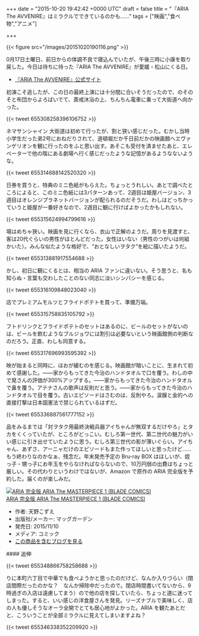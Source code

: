 
+++
date = "2015-10-20 19:42:42 +0000 UTC"
draft = false
title = "『ARIA The AVVENIRE』はミラクルでできているのかも……"
tags = ["映画","食べ物","アニメ"]

+++


{{< figure src="/images/20151020190116.png"  >}}

0月17日土曜日、前日からの体調不良で寝込んでいたが、午後三時に小康を取り戻した。今日は待ちに待った『ARIA The AVVENIRE』が愛媛・松山にくる日。

<ul>
<li><a href="http://www.ariacompany.net/">『ARIA The AVVENIRE』公式サイト</a></li>
</ul>初演こそ逃したが、この日の最終上演には十分間に合いそうだったので、のそのそと布団からよろばいでて、斎戒沐浴の上、ちんちん電車に乗って大街道へ向かった。

{{< tweet 655308258396106752 >}}

ネマサンシャイン 大街道は初めて行ったが、割と狭い感じだった。むかし当時小学生だった弟2号におねだりされて、道頓堀だか千日前だかの映画館へエヴァンゲリオンを観に行ったのをふと思い出す。あそこも受付を済ませたあと、エレベーターで他の階にある劇場へ行く感じだったような記憶があるようなないような。

{{< tweet 655314688142520320 >}}

日券を買うと、特典のミニ色紙がもらえた。ちょっとうれしい。あとで調べたところによると、このミニ色紙には3パターンあって、2週目は姫屋バージョン、3週目はオレンジプラネットバージョンが配られるのだそうだ。わしはどっちかっていうと姫屋が一番好きなので、2週目に観に行けばよかったかもしれない。

{{< tweet 655315624994799616 >}}

場はめちゃ狭い。映画を見に行くなら、衣山で正解のようだ。周りを見渡すと、客は20代ぐらいの男性がほとんどだった。女性はいない（男性のつがいは何組かいた）。みんな似たような格好で、“おとなしいヲタク”を絵に描いたようだ。

{{< tweet 655313881917554688 >}}

かし、初日に観にくるとは、相当の ARIA ファンに違いない。そう思うと、名も知らぬ・言葉も交わしたことのない同志に淡いシンパシーを感じる。

{{< tweet 655316109848023040 >}}

店でプレミアムモルツとフライドポテトを買って、準備万端。

{{< tweet 655315758835105792 >}}

フトドリンクとフライドポテトのセットはあるのに、ビールのセットがないのは、ビールを飲むようなブルジョワには割引は必要ないという映画館側の判断なのだろう。正直、わしも同意する。

{{< tweet 655317696993595392 >}}

映が始まると同時に、ほおが緩むのを感じる。映画館が暗いことに、生まれて初めて感謝した。――家からもってきた今治のハンドタオルで口を覆う。わしの中で晃さんの評価が300%アップする。――家からもってきた今治のハンドタオルで鼻を覆う。アテナさんの歌声は反則だと思う。――家からもってきた今治のハンドタオルで目を覆う。古いエピソードはさむのは、反則やろ。涙腺と金的への直接打撃は日本国憲法で禁じられているはずだ。

{{< tweet 655336887561777152 >}}

品をみるまでは「対ヲタク用最終決戦兵器アイちゃんが無双するだけやろ」とタカをくくっていたが、ところがどっこい。むしろ第一世代、第二世代の魅力がいい感じに引き出せていたように思う。むしろ第三世代の影が薄いぐらい。アイちゃん、あずさ、アーニャだけのエピソードもまた作ってほしいと思ったけど……もう終わりなのかなぁ、残念だ。年末発売予定の Bru-ray BOX はほしいが、姪っ子・甥っ子にお年玉をやらなければならないので、10万円弱の出費はちょっと厳しい。その代わりというわけではないが、Amazon で原作の ARIA 完全版を予約した。届くのが楽しみだ。<div class="hatena-asin-detail"><a href="http://www.amazon.co.jp/exec/obidos/ASIN/4800005019/bestylesnet-22/"><img src="http://d.hatena.ne.jp/images/hatena_aws.gif" class="hatena-asin-detail-image" alt="ARIA 完全版 ARIA The MASTERPIECE 1 (BLADE COMICS)" title="ARIA 完全版 ARIA The MASTERPIECE 1 (BLADE COMICS)"/></a><div class="hatena-asin-detail-info"><a href="http://www.amazon.co.jp/exec/obidos/ASIN/4800005019/bestylesnet-22/">ARIA 完全版 ARIA The MASTERPIECE 1 (BLADE COMICS)</a><ul><li><span class="hatena-asin-detail-label">作者:</span> 天野こずえ</li><li><span class="hatena-asin-detail-label">出版社/メーカー:</span> マッグガーデン</li><li><span class="hatena-asin-detail-label">発売日:</span> 2015/11/10</li><li><span class="hatena-asin-detail-label">メディア:</span> コミック</li><li><a href="http://d.hatena.ne.jp/asin/4800005019/bestylesnet-22" target="_blank">この商品を含むブログを見る</a></li></ul></div><div class="hatena-asin-detail-foot"></div></div>

<div class="section">
    #### 追伸
    

{{< tweet 655348866758258688 >}}

りに本町六丁目で中華でも食べようかと思ったのだけど、なんか入りづらい（閉店間際だったのかな？　なんか掃除中だったので。閉店時間書いてないから、9時過ぎの入店は遠慮してまう）ので他の店を探していたら、ちょっと道に迷ってしまった。すると、いい感じの洋食屋さんを発見。リーズナブルで美味しく、店の人も優しそうなオーラ全開でとても居心地がよかった。ARIA を観たあとだと、こういうことが全部ミラクルに見えてしまいますよね？

{{< tweet 655346338352209920 >}}

</div>

